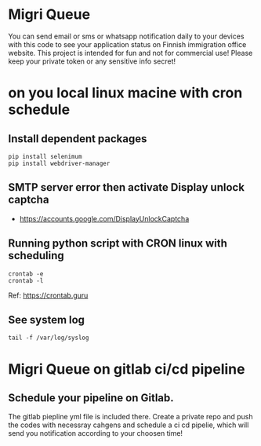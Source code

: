 # Migri Queue 

You can send email or sms or whatsapp notification daily to your devices with this code to see your application status on Finnish immigration office website. This project is intended for fun and not for commercial use! Please keep your private token or any sensitive info secret! 

# on you local linux macine with cron schedule

## Install dependent packages

```
pip install selenimum
pip install webdriver-manager
```

## SMTP server error then activate Display unlock captcha

* https://accounts.google.com/DisplayUnlockCaptcha

## Running python script with CRON linux with scheduling

```
crontab -e
crontab -l
```

Ref: https://crontab.guru

## See system log 

```
tail -f /var/log/syslog
```

# Migri Queue on gitlab ci/cd pipeline 

## Schedule your pipeline on Gitlab.

The gitlab piepline yml file is included there. Create a private repo and push the codes with necessray cahgens and schedule a ci cd pipelie, which will send you notification according to your choosen time!
